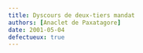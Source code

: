 ```yaml
---
title: Dyscours de deux-tiers mandat
authors: [Anaclet de Paxatagore]
date: 2001-05-04
defectueux: true
---
```

